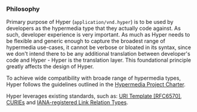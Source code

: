### Philosophy

Primary purpose of Hyper (`application/vnd.hyper`) is to be used by developers
as the hypermedia type that they actually code against. As such, developer
experience is very important. As much as Hyper needs to be flexible and generic
enough to capture the broadest range of hypermedia use-cases, it cannot be
verbose or bloated in its syntax, since we don't intend there to be any
additional translation between developer's code and Hyper - Hyper is the
translation layer. This foundational principle greatly affects the design of
Hyper.

To achieve wide compatibility with broade range of hypermedia types, Hyper
follows the guidelines outlined in the [Hypermedia Project
Charter](https://github.com/the-hypermedia-project/charter/blob/master/reference/hypermedia-elements.md).

Hyper leverages existing standards, such as: [URI Template
[RFC6570]](http://tools.ietf.org/html/rfc6570), [CURIEs](https://www.w3.org/TR/2010/NOTE-curie-20101216/) and
[IANA-registered Link Relation
Types](http://www.iana.org/assignments/link-relations/link-relations.xhtml).
